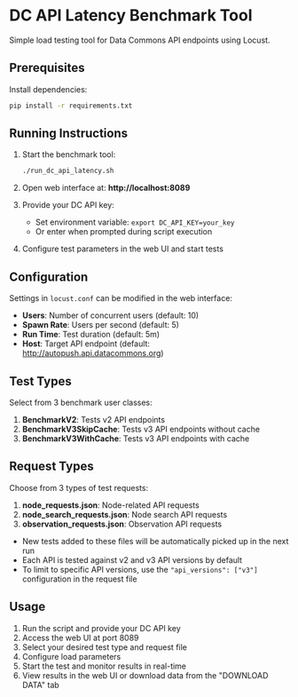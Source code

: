 # DC API Latency Benchmark Tool

Simple load testing tool for Data Commons API endpoints using Locust.

## Prerequisites

Install dependencies:
```bash
pip install -r requirements.txt
```

## Running Instructions

1. Start the benchmark tool:
   ```bash
   ./run_dc_api_latency.sh
   ```

2. Open web interface at: **http://localhost:8089**

3. Provide your DC API key:
   - Set environment variable: `export DC_API_KEY=your_key`
   - Or enter when prompted during script execution

4. Configure test parameters in the web UI and start tests

## Configuration

Settings in `locust.conf` can be modified in the web interface:

- **Users**: Number of concurrent users (default: 10)
- **Spawn Rate**: Users per second (default: 5)
- **Run Time**: Test duration (default: 5m)
- **Host**: Target API endpoint (default: http://autopush.api.datacommons.org)

## Test Types

Select from 3 benchmark user classes:

1. **BenchmarkV2**: Tests v2 API endpoints
2. **BenchmarkV3SkipCache**: Tests v3 API endpoints without cache
3. **BenchmarkV3WithCache**: Tests v3 API endpoints with cache

## Request Types

Choose from 3 types of test requests:

1. **node_requests.json**: Node-related API requests
2. **node_search_requests.json**: Node search API requests
3. **observation_requests.json**: Observation API requests

- New tests added to these files will be automatically picked up in the next run
- Each API is tested against v2 and v3 API versions by default
- To limit to specific API versions, use the `"api_versions": ["v3"]` configuration in the request file

## Usage

1. Run the script and provide your DC API key
2. Access the web UI at port 8089
3. Select your desired test type and request file
4. Configure load parameters
5. Start the test and monitor results in real-time
6. View results in the web UI or download data from the "DOWNLOAD DATA" tab